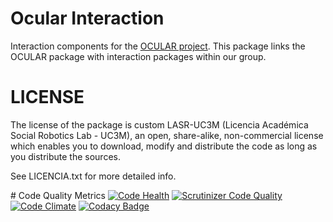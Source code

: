 # Ocular Interaction

Interaction components for the [OCULAR project](https://github.com/UC3MSocialRobots/ocular).
This package links the OCULAR package with interaction packages within our group.

# LICENSE

The license of the package is custom LASR-UC3M (Licencia Académica Social Robotics Lab - UC3M), 
an open, share-alike, non-commercial license which enables you to download, modify and distribute the code as long as you distribute the sources.

See LICENCIA.txt for more detailed info.

# Code Quality Metrics
[![Code Health](https://landscape.io/github/UC3MSocialRobots/ocular_project/rosbuild-devel/landscape.svg?style=flat)](https://landscape.io/github/UC3MSocialRobots/ocular_project/rosbuild-devel)
[![Scrutinizer Code Quality](https://scrutinizer-ci.com/g/UC3MSocialRobots/ocular_project/badges/quality-score.png?b=rosbuild-devel)](https://scrutinizer-ci.com/g/UC3MSocialRobots/ocular_project/?branch=rosbuild-devel)
[![Code Climate](https://codeclimate.com/github/UC3MSocialRobots/ocular_project/badges/gpa.svg)](https://codeclimate.com/github/UC3MSocialRobots/ocular_project)
[![Codacy Badge](https://www.codacy.com/project/badge/b66d2d41cd214bc487d4da41754f0427)](https://www.codacy.com/public/vgonpa/ocular_interaction)
